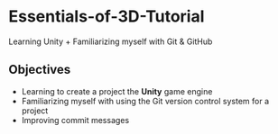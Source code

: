 # Essentials-of-3D-Tutorial
Learning Unity + Familiarizing myself with Git &amp; GitHub

## Objectives
+ Learning to create a project the **Unity** game engine
+ Familiarizing myself with using the Git version control system for a project
+ Improving commit messages

